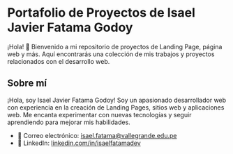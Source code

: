 # Portafolio de Proyectos de Isael Javier Fatama Godoy

¡Hola! 👋 Bienvenido a mi repositorio de proyectos de Landing Page, página web y más. Aquí encontrarás una colección de mis trabajos y proyectos relacionados con el desarrollo web.

## Sobre mí

¡Hola, soy Isael Javier Fatama Godoy! Soy un apasionado desarrollador web con experiencia en la creación de Landing Pages, sitios web y aplicaciones web. Me encanta experimentar con nuevas tecnologías y seguir aprendiendo para mejorar mis habilidades.

- 📧 Correo electrónico: isael.fatama@vallegrande.edu.pe
- 📱 LinkedIn: [linkedin.com/in/isaelfatamadev](https://www.linkedin.com/in/isael-fatama-655615274/)

